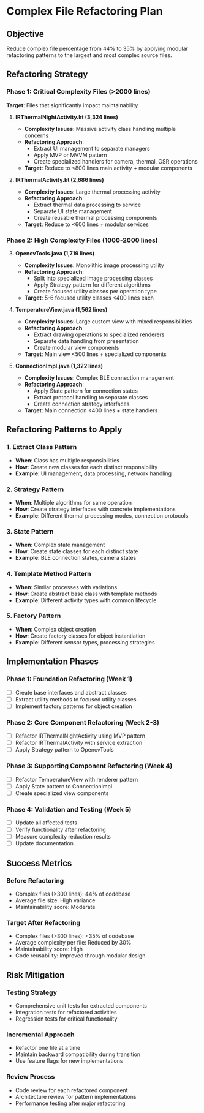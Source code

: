 # Complex File Refactoring Plan

## Objective
Reduce complex file percentage from 44% to 35% by applying modular refactoring patterns to the largest and most complex source files.

## Refactoring Strategy

### Phase 1: Critical Complexity Files (>2000 lines)
**Target**: Files that significantly impact maintainability

1. **IRThermalNightActivity.kt (3,324 lines)**
   - **Complexity Issues**: Massive activity class handling multiple concerns
   - **Refactoring Approach**: 
     - Extract UI management to separate managers
     - Apply MVP or MVVM pattern
     - Create specialized handlers for camera, thermal, GSR operations
   - **Target**: Reduce to <800 lines main activity + modular components

2. **IRThermalActivity.kt (2,686 lines)**
   - **Complexity Issues**: Large thermal processing activity
   - **Refactoring Approach**:
     - Extract thermal data processing to service
     - Separate UI state management
     - Create reusable thermal processing components
   - **Target**: Reduce to <600 lines + modular services

### Phase 2: High Complexity Files (1000-2000 lines)

3. **OpencvTools.java (1,719 lines)**
   - **Complexity Issues**: Monolithic image processing utility
   - **Refactoring Approach**:
     - Split into specialized image processing classes
     - Apply Strategy pattern for different algorithms
     - Create focused utility classes per operation type
   - **Target**: 5-6 focused utility classes <400 lines each

4. **TemperatureView.java (1,562 lines)**
   - **Complexity Issues**: Large custom view with mixed responsibilities
   - **Refactoring Approach**:
     - Extract drawing operations to specialized renderers
     - Separate data handling from presentation
     - Create modular view components
   - **Target**: Main view <500 lines + specialized components

5. **ConnectionImpl.java (1,322 lines)**
   - **Complexity Issues**: Complex BLE connection management
   - **Refactoring Approach**:
     - Apply State pattern for connection states
     - Extract protocol handling to separate classes
     - Create connection strategy interfaces
   - **Target**: Main connection <400 lines + state handlers

## Refactoring Patterns to Apply

### 1. Extract Class Pattern
- **When**: Class has multiple responsibilities
- **How**: Create new classes for each distinct responsibility
- **Example**: UI management, data processing, network handling

### 2. Strategy Pattern  
- **When**: Multiple algorithms for same operation
- **How**: Create strategy interfaces with concrete implementations
- **Example**: Different thermal processing modes, connection protocols

### 3. State Pattern
- **When**: Complex state management
- **How**: Create state classes for each distinct state
- **Example**: BLE connection states, camera states

### 4. Template Method Pattern
- **When**: Similar processes with variations
- **How**: Create abstract base class with template methods
- **Example**: Different activity types with common lifecycle

### 5. Factory Pattern
- **When**: Complex object creation
- **How**: Create factory classes for object instantiation
- **Example**: Different sensor types, processing strategies

## Implementation Phases

### Phase 1: Foundation Refactoring (Week 1)
- [ ] Create base interfaces and abstract classes
- [ ] Extract utility methods to focused utility classes
- [ ] Implement factory patterns for object creation

### Phase 2: Core Component Refactoring (Week 2-3)
- [ ] Refactor IRThermalNightActivity using MVP pattern
- [ ] Refactor IRThermalActivity with service extraction
- [ ] Apply Strategy pattern to OpencvTools

### Phase 3: Supporting Component Refactoring (Week 4)
- [ ] Refactor TemperatureView with renderer pattern
- [ ] Apply State pattern to ConnectionImpl
- [ ] Create specialized view components

### Phase 4: Validation and Testing (Week 5)
- [ ] Update all affected tests
- [ ] Verify functionality after refactoring
- [ ] Measure complexity reduction results
- [ ] Update documentation

## Success Metrics

### Before Refactoring
- Complex files (>300 lines): 44% of codebase
- Average file size: High variance
- Maintainability score: Moderate

### Target After Refactoring  
- Complex files (>300 lines): <35% of codebase
- Average complexity per file: Reduced by 30%
- Maintainability score: High
- Code reusability: Improved through modular design

## Risk Mitigation

### Testing Strategy
- Comprehensive unit tests for extracted components
- Integration tests for refactored activities
- Regression tests for critical functionality

### Incremental Approach
- Refactor one file at a time
- Maintain backward compatibility during transition
- Use feature flags for new implementations

### Review Process
- Code review for each refactored component
- Architecture review for pattern implementations
- Performance testing after major refactoring
